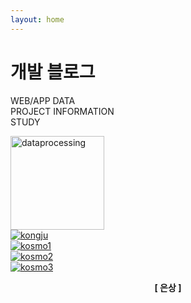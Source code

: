 ```yaml
---
layout: home
---
```

# 개발 블로그

WEB/APP DATA <br>
PROJECT INFORMATION <br>
STUDY <br>

<style>
    #a {
        width:150px;
        height:150px;
    }
    #b #c #d #e {
        width:100px;
        height:150px;
    }
</style>


<a href="{{ site.url }}/images/awards/dataprocessing.png"><img id="a" src="{{ site.url }}/images/awards/dataprocessing.png" alt="dataprocessing"></a>  
<a href="{{ site.url }}/images/awards/kongju.png"><img id="b" src="{{ site.url }}/images/awards/kongju.png" alt="kongju"></a>  
<a href="{{ site.url }}/images/awards/kosmo1.png"><img id="c" src="{{ site.url }}/images/awards/kosmo1.png" alt="kosmo1"></a>  
<a href="{{ site.url }}/images/awards/kosmo2.png"><img id="d" src="{{ site.url }}/images/awards/kosmo2.png" alt="kosmo2"></a>  
<a href="{{ site.url }}/images/awards/kosmo3.png"><img id="e" src="{{ site.url }}/images/awards/kosmo3.png" alt="kosmo3"></a>

<center><b>[ 은상 ]</b></center><br>